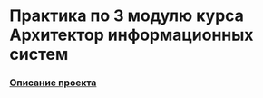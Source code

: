 # Практика по 3 модулю курса Архитектор информационных систем

### [Описание проекта](SolutionInfo.md)
